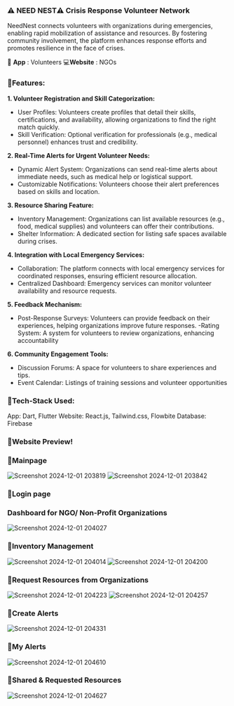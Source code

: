 ### ⚠️ NEED NEST⚠️ Crisis Response Volunteer Network 

NeedNest connects volunteers with organizations during emergencies, enabling rapid mobilization of assistance and resources. By fostering community involvement, the platform enhances response efforts and promotes resilience in the face of crises.

📲 **App** : Volunteers
💻**Website** : NGOs

### 🔵Features:

**1. Volunteer Registration and Skill Categorization:** 
- User Profiles: Volunteers create profiles that detail their skills, certifications, and availability, allowing organizations to find the right match quickly. 
- Skill Verification: Optional verification for professionals (e.g., medical personnel) enhances trust and credibility.

**2. Real-Time Alerts for Urgent Volunteer Needs:** 
- Dynamic Alert System: Organizations can send real-time alerts about immediate needs, such as medical help or logistical support. 
- Customizable Notifications: Volunteers choose their alert preferences based on skills and location.

**3. Resource Sharing Feature:** 
- Inventory Management: Organizations can list available resources (e.g., food, medical supplies) and volunteers can offer their contributions. 
- Shelter Information: A dedicated section for listing safe spaces available during crises.

**4. Integration with Local Emergency Services:** 
- Collaboration: The platform connects with local emergency services for coordinated responses, ensuring efficient resource allocation. 
- Centralized Dashboard: Emergency services can monitor volunteer availability and resource requests.

**5. Feedback Mechanism:** 
- Post-Response Surveys: Volunteers can provide feedback on their experiences, helping organizations improve future responses. 
-Rating System: A system for volunteers to review organizations, enhancing accountability

**6. Community Engagement Tools:** 
- Discussion Forums: A space for volunteers to share experiences and tips. 
- Event Calendar: Listings of training sessions and volunteer opportunities

### 🔵Tech-Stack Used:
App: Dart, Flutter 
Website: React.js, Tailwind.css, Flowbite
Database: Firebase 

### 🔵Website Preview!

### 🔷Mainpage
![Screenshot 2024-12-01 203819](https://github.com/user-attachments/assets/4d59246a-08f3-4a98-a71c-06561987d86e)
![Screenshot 2024-12-01 203842](https://github.com/user-attachments/assets/9999c3de-ee6c-4752-aa83-1633b8ee342a)

### 🔷Login page

### Dashboard for NGO/ Non-Profit Organizations
![Screenshot 2024-12-01 204027](https://github.com/user-attachments/assets/fed1f2f8-ab90-4cbe-b975-03dd323ac359)

### 🔷Inventory Management 
![Screenshot 2024-12-01 204014](https://github.com/user-attachments/assets/10449460-40f0-4cbf-a2bb-a81777afd784)
![Screenshot 2024-12-01 204200](https://github.com/user-attachments/assets/58f65c53-b6fc-4701-956b-fe7cee3eaad0)

### 🔷Request Resources from Organizations 
![Screenshot 2024-12-01 204223](https://github.com/user-attachments/assets/bb7d8c73-643a-41dc-9359-e74534395941)
![Screenshot 2024-12-01 204257](https://github.com/user-attachments/assets/f5df2a85-9745-4eda-b842-9c2ea86000c4)

### 🔷Create Alerts
![Screenshot 2024-12-01 204331](https://github.com/user-attachments/assets/65f6db6e-fa80-4d7d-a860-7e4ed7b48bdd)

### 🔷My Alerts 
![Screenshot 2024-12-01 204610](https://github.com/user-attachments/assets/a4156255-6622-4cbb-8abf-8d6ece0b22a9)

### 🔷Shared & Requested Resources 
![Screenshot 2024-12-01 204627](https://github.com/user-attachments/assets/d7614a3c-fff9-4711-97be-5d2c75674246)


